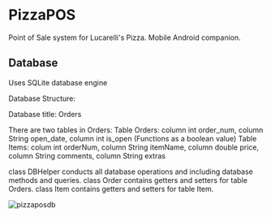 # PizzaPOS
Point of Sale system for Lucarelli's Pizza. Mobile Android companion.

Database
--------

Uses SQLite database engine

Database Structure:

Database title: Orders

There are two tables in Orders:
Table Orders: column int order_num, column String open_date, column int is_open (Functions as a boolean value)
Table Items: colum int orderNum, column String itemName, column double price, column String comments, column String extras  

class DBHelper conducts all database operations and including database methods and queries.
class Order contains getters and setters for table Orders.
class Item contains getters and setters for table Item.


![pizzaposdb](https://cloud.githubusercontent.com/assets/8926729/19327721/5f791758-909e-11e6-8f61-81ba7f6dedbd.png)
